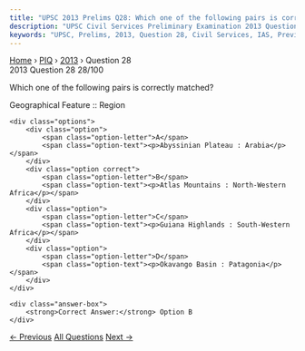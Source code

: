 ```yaml
---
title: "UPSC 2013 Prelims Q28: Which one of the following pairs is correctly matched? Geogr..."
description: "UPSC Civil Services Preliminary Examination 2013 Question 28 with options and answer"
keywords: "UPSC, Prelims, 2013, Question 28, Civil Services, IAS, Previous Year Questions"
---
```


<nav class="breadcrumb">
    <a href="../../">Home</a>
    <span>›</span>
    <a href="../">PIQ</a>
    <span>›</span>
    <a href="./">2013</a>
    <span>›</span>
    <span>Question 28</span>
</nav>

<div class="question-header">
    <div class="question-meta">
        <span class="year-badge">2013</span>
        <span class="question-number">Question 28</span>
        <span class="progress">28/100</span>
    </div>
    <div class="progress-bar">
        <div class="progress-fill" style="width: 28.0%"></div>
    </div>
</div>

<div class="question-content">
    <div class="question-text">
        <p>Which one of the following pairs is correctly matched?</p>
<p>Geographical Feature :: Region</p>
    </div>
    
    <div class="options">
        <div class="option">
            <span class="option-letter">A</span>
            <span class="option-text"><p>Abyssinian Plateau : Arabia</p></span>
        </div>
        <div class="option correct">
            <span class="option-letter">B</span>
            <span class="option-text"><p>Atlas Mountains : North-Western Africa</p></span>
        </div>
        <div class="option">
            <span class="option-letter">C</span>
            <span class="option-text"><p>Guiana Highlands : South-Western Africa</p></span>
        </div>
        <div class="option">
            <span class="option-letter">D</span>
            <span class="option-text"><p>Okavango Basin : Patagonia</p></span>
        </div>
    </div>

    <div class="answer-box">
        <strong>Correct Answer:</strong> Option B
    </div>
</div>

<div class="question-nav">
    <a href="../q027-which-one-of-the-following-statements-is-correct/" class="nav-btn prev">← Previous</a>
    <a href="../" class="nav-btn center">All Questions</a>
    <a href="../q029-with-reference-to-the-history-of-indian-rock-out-a/" class="nav-btn next">Next →</a>
</div>
